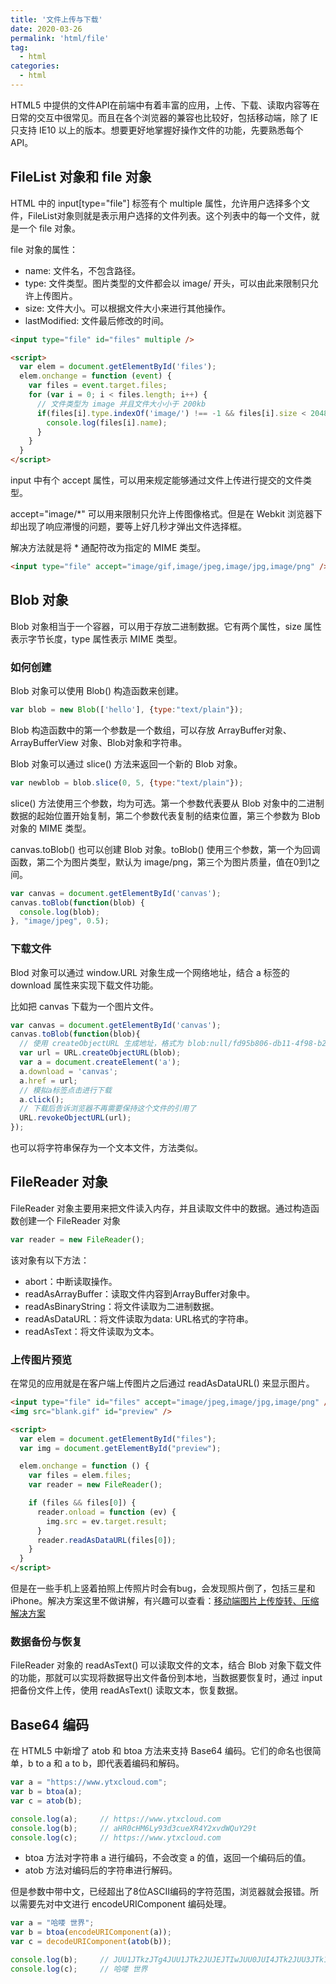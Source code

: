 ```yaml
---
title: '文件上传与下载'
date: 2020-03-26
permalink: 'html/file'
tag:
  - html
categories:
  - html
---
```


HTML5 中提供的文件API在前端中有着丰富的应用，上传、下载、读取内容等在日常的交互中很常见。而且在各个浏览器的兼容也比较好，包括移动端，除了 IE 只支持 IE10 以上的版本。想要更好地掌握好操作文件的功能，先要熟悉每个API。

## FileList 对象和 file 对象

HTML 中的 input[type="file"] 标签有个 multiple 属性，允许用户选择多个文件，FileList对象则就是表示用户选择的文件列表。这个列表中的每一个文件，就是一个 file 对象。

file 对象的属性：

- name: 文件名，不包含路径。
- type: 文件类型。图片类型的文件都会以 image/ 开头，可以由此来限制只允许上传图片。
- size: 文件大小。可以根据文件大小来进行其他操作。
- lastModified: 文件最后修改的时间。

```html
<input type="file" id="files" multiple />

<script>
  var elem = document.getElementById('files');
  elem.onchange = function (event) {
    var files = event.target.files;
    for (var i = 0; i < files.length; i++) {
      // 文件类型为 image 并且文件大小小于 200kb
      if(files[i].type.indexOf('image/') !== -1 && files[i].size < 204800){
        console.log(files[i].name);
      }
    }
  }
</script>
```

input 中有个 accept 属性，可以用来规定能够通过文件上传进行提交的文件类型。

accept="image/*" 可以用来限制只允许上传图像格式。但是在 Webkit 浏览器下却出现了响应滞慢的问题，要等上好几秒才弹出文件选择框。

解决方法就是将 * 通配符改为指定的 MIME 类型。

```html
<input type="file" accept="image/gif,image/jpeg,image/jpg,image/png" />
```

## Blob 对象

Blob 对象相当于一个容器，可以用于存放二进制数据。它有两个属性，size 属性表示字节长度，type 属性表示 MIME 类型。

### 如何创建

Blob 对象可以使用 Blob() 构造函数来创建。

```js
var blob = new Blob(['hello'], {type:"text/plain"});
```

Blob 构造函数中的第一个参数是一个数组，可以存放 ArrayBuffer对象、ArrayBufferView 对象、Blob对象和字符串。

Blob 对象可以通过 slice() 方法来返回一个新的 Blob 对象。

```js
var newblob = blob.slice(0, 5, {type:"text/plain"});
```

slice() 方法使用三个参数，均为可选。第一个参数代表要从 Blob 对象中的二进制数据的起始位置开始复制，第二个参数代表复制的结束位置，第三个参数为 Blob 对象的 MIME 类型。

canvas.toBlob() 也可以创建 Blob 对象。toBlob() 使用三个参数，第一个为回调函数，第二个为图片类型，默认为 image/png，第三个为图片质量，值在0到1之间。

```js
var canvas = document.getElementById('canvas');
canvas.toBlob(function(blob) {
  console.log(blob);
}, "image/jpeg", 0.5);
```

### 下载文件

Blod 对象可以通过 window.URL 对象生成一个网络地址，结合 a 标签的 download 属性来实现下载文件功能。

比如把 canvas 下载为一个图片文件。

```js
var canvas = document.getElementById('canvas');
canvas.toBlob(function(blob){
  // 使用 createObjectURL 生成地址，格式为 blob:null/fd95b806-db11-4f98-b2ce-5eb16b38ba36
  var url = URL.createObjectURL(blob);
  var a = document.createElement('a');
  a.download = 'canvas';
  a.href = url;
  // 模拟a标签点击进行下载
  a.click();
  // 下载后告诉浏览器不再需要保持这个文件的引用了
  URL.revokeObjectURL(url);
});
```

也可以将字符串保存为一个文本文件，方法类似。

## FileReader 对象

FileReader 对象主要用来把文件读入内存，并且读取文件中的数据。通过构造函数创建一个 FileReader 对象

```js
var reader = new FileReader();
```

该对象有以下方法：

- abort：中断读取操作。
- readAsArrayBuffer：读取文件内容到ArrayBuffer对象中。
- readAsBinaryString：将文件读取为二进制数据。
- readAsDataURL：将文件读取为data: URL格式的字符串。
- readAsText：将文件读取为文本。

### 上传图片预览

在常见的应用就是在客户端上传图片之后通过 readAsDataURL() 来显示图片。

```html
<input type="file" id="files" accept="image/jpeg,image/jpg,image/png" />
<img src="blank.gif" id="preview" />

<script>
  var elem = document.getElementById("files");
  var img = document.getElementById("preview");

  elem.onchange = function () {
    var files = elem.files;
    var reader = new FileReader();

    if (files && files[0]) {
      reader.onload = function (ev) {
        img.src = ev.target.result;
      }
      reader.readAsDataURL(files[0]);
    }
  }
</script>
```

但是在一些手机上竖着拍照上传照片时会有bug，会发现照片倒了，包括三星和iPhone。解决方案这里不做讲解，有兴趣可以查看：[移动端图片上传旋转、压缩解决方案](/html/image_upload/)

### 数据备份与恢复

FileReader 对象的 readAsText() 可以读取文件的文本，结合 Blob 对象下载文件的功能，那就可以实现将数据导出文件备份到本地，当数据要恢复时，通过 input 把备份文件上传，使用 readAsText() 读取文本，恢复数据。

## Base64 编码

在 HTML5 中新增了 atob 和 btoa 方法来支持 Base64 编码。它们的命名也很简单，b to a 和 a to b，即代表着编码和解码。

```js
var a = "https://www.ytxcloud.com";
var b = btoa(a);
var c = atob(b);

console.log(a);     // https://www.ytxcloud.com
console.log(b);     // aHR0cHM6Ly93d3cueXR4Y2xvdWQuY29t
console.log(c);     // https://www.ytxcloud.com
```

- btoa 方法对字符串 a 进行编码，不会改变 a 的值，返回一个编码后的值。
- atob 方法对编码后的字符串进行解码。

但是参数中带中文，已经超出了8位ASCII编码的字符范围，浏览器就会报错。所以需要先对中文进行 encodeURIComponent 编码处理。

```js
var a = "哈喽 世界";
var b = btoa(encodeURIComponent(a));
var c = decodeURIComponent(atob(b));

console.log(b);     // JUU1JTkzJTg4JUU1JTk2JUJEJTIwJUU0JUI4JTk2JUU3JTk1JThD
console.log(c);     // 哈喽 世界
```
